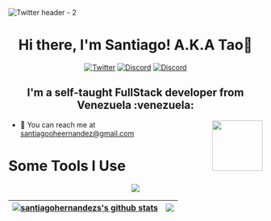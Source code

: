 ![Twitter header - 2](https://user-images.githubusercontent.com/68081080/233633977-47dbdc2d-b2dc-48ad-9a2a-0be4c295cec9.png)
<h1 align="center"> Hi there, I'm Santiago! A.K.A Tao👋</h1>

<div align="center">
<a href="https://github.com/santiagohernandezs" target="_blank"><a href="https://twitter.com/TAO84573774" target="_blank"><img alt="Twitter" src="https://img.shields.io/badge/twitter-%231DA1F2.svg?&style=for-the-badge&logo=twitter&logoColor=white" /></a> <a href="https://twitter.com/TAO84573774" target="_blank"><img alt="Discord" src="https://img.shields.io/badge/discord-%2312100E.svg?&style=for-the-badge&logo=discord&logoColor=white?color=5865F2" /></a> <a href="https://www.behance.net/santiagooheernandez" target="_blank"><img alt="Discord" src="https://img.shields.io/badge/behance-%2312100E.svg?&style=for-the-badge&logo=behance&logoColor=white?color=5865F2" /></a>
</div>

<h2 align="center">I'm a self-taught FullStack developer from Venezuela :venezuela:</h2>

<img align='right' src='https://user-images.githubusercontent.com/5713670/87202985-820dcb80-c2b6-11ea-9f56-7ec461c497c3.gif' width='100'>

- 📧 You can reach me at santiagooheernandez@gmail.com

# Some Tools I Use

<p align="center">
  <a href="https://skillicons.dev">
    <img src="https://skillicons.dev/icons?i=html,css,sass,js,ts,nodejs,git,nextjs,vite,tailwind,discord,mysql,mongodb,materialui,figma,docker,react,markdown,bots" />
  </a>
</p>

<div align="center">
  
| <a href="https://github.com/santiagohernandezs/github-readme-stats"><img align="center" src="https://github-readme-stats.vercel.app/api?username=santiagohernandezs&show_icons=true&include_all_commits=true&theme=tokyonight&hide_border=true" alt="santiagohernandezs's github stats" /></a> | <a href="https://github.com/santiagohernandezs/github-readme-stats"><img align="center" src="https://github-readme-stats.vercel.app/api/top-langs/?username=santiagohernandezs&layout=compact&theme=tokyonight&hide_border=true" /></a> |
| ------------- | ------------- |

</div>

